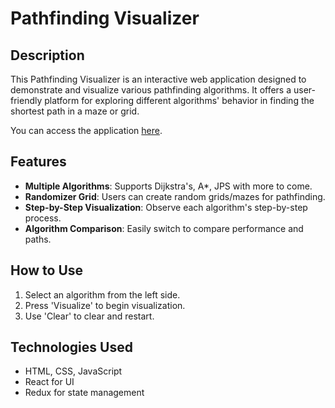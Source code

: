 # Pathfinding Visualizer

## Description
This Pathfinding Visualizer is an interactive web application designed to demonstrate and visualize various pathfinding algorithms. It offers a user-friendly platform for exploring different algorithms' behavior in finding the shortest path in a maze or grid.

You can access the application [here](https://sumerpunjabi.github.io/pathfinding-visualizer/).

## Features
- **Multiple Algorithms**: Supports Dijkstra's, A*, JPS with more to come.
- **Randomizer Grid**: Users can create random grids/mazes for pathfinding.
- **Step-by-Step Visualization**: Observe each algorithm's step-by-step process.
- **Algorithm Comparison**: Easily switch to compare performance and paths.

## How to Use
1. Select an algorithm from the left side.
2. Press 'Visualize' to begin visualization.
3. Use 'Clear' to clear and restart.

## Technologies Used
- HTML, CSS, JavaScript
- React for UI
- Redux for state management
